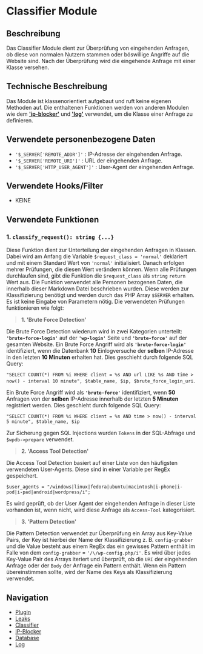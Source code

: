 # Classifier Module

## Beschreibung

Das Classifier Module dient zur Überprüfung von eingehenden Anfragen, ob diese von normalen Nutzern stammen oder böswillige Angriffe auf die Website sind. Nach der Überprüfung wird die eingehende Anfrage mit einer Klasse versehen.

## Technische Beschreibung

Das Module ist klassenorientiert aufgebaut und ruft keine eigenen Methoden auf. Die enthaltenen Funktionen werden von anderen Modulen wie dem **['ip-blocker'](../docs/ip-blocker.md)** und **['log'](../docs/log.md)** verwendet, um die Klasse einer Anfrage zu definieren.

## Verwendete personenbezogene Daten

- `'$_SERVER['REMOTE_ADDR']'` : IP-Adresse der eingehenden Anfrage.
- `'$_SERVER['REMOTE_URI']'` : URL der eingehenden Anfrage.
- `'$_SERVER['HTTP_USER_AGENT']'` : User-Agent der eingehenden Anfrage.

## Verwendete Hooks/Filter

- KEINE

## Verwendete Funktionen

 ### 1. `classify_request(): string {...}`

Diese Funktion dient zur Unterteilung der eingehenden Anfragen in Klassen. Dabei wird am Anfang die Variable `$request_class = 'normal'` deklariert und mit einem Standard Wert von `'normal'` initialisiert. Danach erfolgen mehrer Prüfungen, die diesen Wert verändern können. Wenn alle Prüfungen durchlaufen sind, gibt die Funktion die `$request_class` als `string` `return` Wert aus. Die Funktion verwendet alle Personen bezogenen Daten, die innerhalb dieser Markdown Datei beschrieben wurden. Diese werden zur Klassifizierung benötigt und werden durch das PHP Array `$SERVER` erhalten. Es ist keine Eingabe von Parametern nötig. Die verwendeten Prüfungen funktionieren wie folgt:   

>  **1. 'Brute Force Detection'**

Die Brute Force Detection wiederum wird in zwei Kategorien unterteilt: **``'brute-force-login'``** auf der **``'wp-login'``** Seite und **``'brute-force'``** auf der gesamten Website. Ein Brute Force Angriff wird als **``'brute-force-login'``** identifiziert, wenn die Datenbank **10** Einlogversuche der **selben** IP-Adresse in den letzten **10 Minuten** erhalten hat.
Dies geschieht durch folgende SQL Query:

`"SELECT COUNT(*) FROM %i WHERE client = %s AND url LIKE %s AND time > now() - interval 10 minute", $table_name, $ip, $brute_force_login_uri`.

Ein Brute Force Angriff wird als **``'brute-force'``** identifiziert, wenn **50** Anfragen von der **selben** IP-Adresse innerhalb der letzten **5 Minuten** registriert werden. Dies geschieht durch folgende SQL Query:

`"SELECT COUNT(*) FROM %i WHERE client = %s AND time > now() - interval 5 minute", $table_name, $ip`    

Zur Sicherung gegen SQL Injections wurden `Tokens` in der SQL-Abfrage und `$wpdb->prepare` verwendet.

> **2. 'Access Tool Detection'**

Die Access Tool Detection basiert auf einer Liste von den häufigsten verwendeten User-Agents. Diese sind in einer Variable per RegEx gespeichert.

`$user_agents = "/windows|linux|fedora|ubuntu|macintosh|i-phone|i-pod|i-pad|android|wordpress/i";` 

Es wird geprüft, ob der User Agent der eingehenden Anfrage in dieser Liste vorhanden ist, wenn nicht, wird diese Anfrage als `Access-Tool` kategorisiert.

> **3. 'Pattern Detection'**

Die Pattern Detection verwendet zur Überprüfung ein Array aus Key-Value Pairs, der Key ist hierbei der Name der Klassifizierung z. B. `config-grabber` und die Value besteht aus einem RegEx das ein gewisses Pattern enthält im Falle von dem `config-grabber` = `'/\/wp-config.php/i'`. Es wird über jedes Key-Value Pair des Arrays iteriert und überprüft, ob die `URI` der eingehenden Anfrage oder der `Body` der Anfrage ein Pattern enthält. Wenn ein Pattern übereinstimmen sollte, wird der Name des Keys als Klassifizierung verwendet.

## Navigation
- [Plugin](/README.md)
- [Leaks](../docs/leaks.md)
- [Classifier](../docs/classifier.md)
- [IP-Blocker](../docs/ip-blocker.md)
- [Database](../docs/database)
- [Log](../docs/log.md)